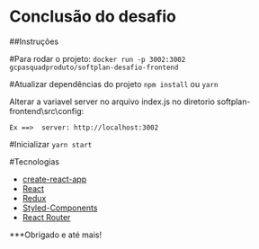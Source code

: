 # Conclusão do desafio


##Instruções

#Para rodar o projeto:
`docker run -p 3002:3002 gcpasquadproduto/softplan-desafio-frontend`


#Atualizar dependências do projeto
`npm install` ou `yarn`


Alterar a variavel server no arquivo index.js no diretorio softplan-frontend\src\config:

	Ex ==>  server: http://localhost:3002



#Inicializar
`yarn start`




#Tecnologias

*   [create-react-app](https://github.com/facebook/create-react-app)
*   [React](https://reactjs.org/)
*   [Redux](https://redux.js.org/)
*   [Styled-Components](https://www.styled-components.com/)
*   [React Router](https://reacttraining.com/react-router/)

***Obrigado e até mais!
